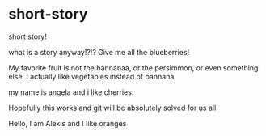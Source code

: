 # short-story
short story!

what is a story anyway!?!?
Give me all the blueberries!



My favorite fruit is not the bannanaa, or the persimmon, or even something else. I actually like vegetables instead of bannana

my name is angela and i like cherries.

Hopefully this works and git will be absolutely solved for us all

Hello, I am Alexis and I like oranges

